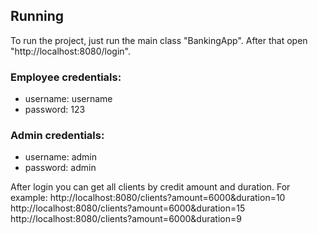 ## Running
To run the project, just run the main class "BankingApp". After that open "http://localhost:8080/login".
### Employee credentials: 
 * username: username
 * password: 123
### Admin credentials:
 * username: admin
 * password: admin

After login you can get all clients by credit amount and duration. For example:
http://localhost:8080/clients?amount=6000&duration=10
http://localhost:8080/clients?amount=6000&duration=15
http://localhost:8080/clients?amount=6000&duration=9
